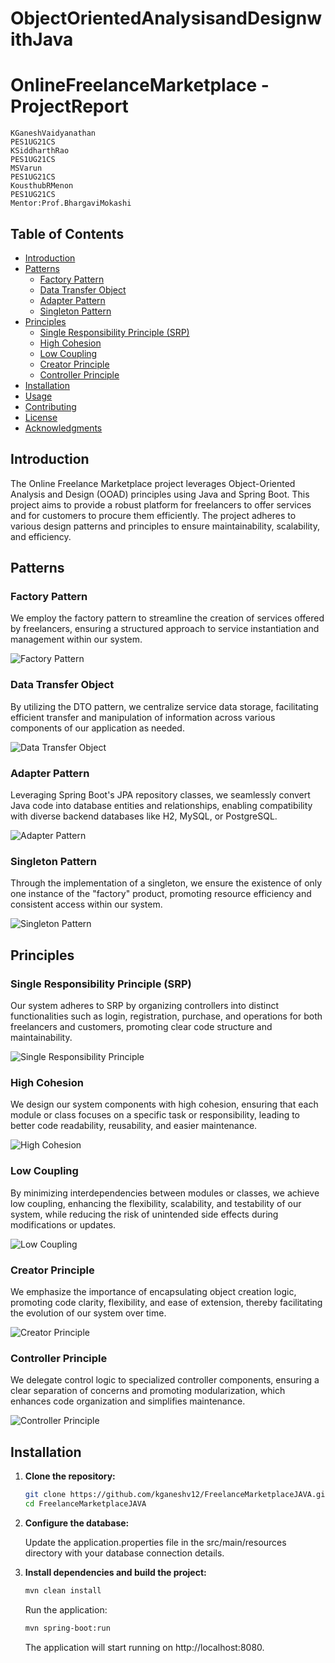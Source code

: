 # ObjectOrientedAnalysisandDesignwithJava

# OnlineFreelanceMarketplace - ProjectReport

```
KGaneshVaidyanathan
PES1UG21CS
KSiddharthRao
PES1UG21CS
MSVarun
PES1UG21CS
KousthubRMenon
PES1UG21CS
Mentor:Prof.BhargaviMokashi
```


## Table of Contents

- [Introduction](#introduction)
- [Patterns](#patterns)
  - [Factory Pattern](#factory-pattern)
  - [Data Transfer Object](#data-transfer-object)
  - [Adapter Pattern](#adapter-pattern)
  - [Singleton Pattern](#singleton-pattern)
- [Principles](#principles)
  - [Single Responsibility Principle (SRP)](#single-responsibility-principle-srp)
  - [High Cohesion](#high-cohesion)
  - [Low Coupling](#low-coupling)
  - [Creator Principle](#creator-principle)
  - [Controller Principle](#controller-principle)
- [Installation](#installation)
- [Usage](#usage)
- [Contributing](#contributing)
- [License](#license)
- [Acknowledgments](#acknowledgments)

## Introduction

The Online Freelance Marketplace project leverages Object-Oriented Analysis and Design (OOAD) principles using Java and Spring Boot. This project aims to provide a robust platform for freelancers to offer services and for customers to procure them efficiently. The project adheres to various design patterns and principles to ensure maintainability, scalability, and efficiency.

## Patterns

### Factory Pattern

We employ the factory pattern to streamline the creation of services offered by freelancers, ensuring a structured approach to service instantiation and management within our system.

![Factory Pattern](https://via.placeholder.com/800x400.png?text=Factory+Pattern+Diagram)

### Data Transfer Object

By utilizing the DTO pattern, we centralize service data storage, facilitating efficient transfer and manipulation of information across various components of our application as needed.

![Data Transfer Object](https://via.placeholder.com/800x400.png?text=DTO+Pattern+Diagram)

### Adapter Pattern

Leveraging Spring Boot's JPA repository classes, we seamlessly convert Java code into database entities and relationships, enabling compatibility with diverse backend databases like H2, MySQL, or PostgreSQL.

![Adapter Pattern](https://via.placeholder.com/800x400.png?text=Adapter+Pattern+Diagram)

### Singleton Pattern

Through the implementation of a singleton, we ensure the existence of only one instance of the "factory" product, promoting resource efficiency and consistent access within our system.

![Singleton Pattern](https://via.placeholder.com/800x400.png?text=Singleton+Pattern+Diagram)

## Principles

### Single Responsibility Principle (SRP)

Our system adheres to SRP by organizing controllers into distinct functionalities such as login, registration, purchase, and operations for both freelancers and customers, promoting clear code structure and maintainability.

![Single Responsibility Principle](https://via.placeholder.com/800x400.png?text=SRP+Diagram)

### High Cohesion

We design our system components with high cohesion, ensuring that each module or class focuses on a specific task or responsibility, leading to better code readability, reusability, and easier maintenance.

![High Cohesion](https://via.placeholder.com/800x400.png?text=High+Cohesion+Diagram)

### Low Coupling

By minimizing interdependencies between modules or classes, we achieve low coupling, enhancing the flexibility, scalability, and testability of our system, while reducing the risk of unintended side effects during modifications or updates.

![Low Coupling](https://via.placeholder.com/800x400.png?text=Low+Coupling+Diagram)

### Creator Principle

We emphasize the importance of encapsulating object creation logic, promoting code clarity, flexibility, and ease of extension, thereby facilitating the evolution of our system over time.

![Creator Principle](https://via.placeholder.com/800x400.png?text=Creator+Principle+Diagram)

### Controller Principle

We delegate control logic to specialized controller components, ensuring a clear separation of concerns and promoting modularization, which enhances code organization and simplifies maintenance.

![Controller Principle](https://via.placeholder.com/800x400.png?text=Controller+Principle+Diagram)

## Installation

1. **Clone the repository:**

   ```bash
   git clone https://github.com/kganeshv12/FreelanceMarketplaceJAVA.git
   cd FreelanceMarketplaceJAVA
   ```
2. **Configure the database:**

    Update the application.properties file in the src/main/resources directory with your database connection details.

3. **Install dependencies and build the project:**

    ```bash
    mvn clean install
    ```
    Run the application:
    ```bash
    mvn spring-boot:run
    ```
    The application will start running on http://localhost:8080.
